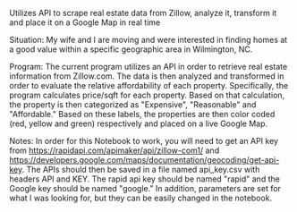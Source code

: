 Utilizes API to scrape real estate data from Zillow, analyze it, transform it and place it on a Google Map in real time

Situation: My wife and I are moving and were interested in finding homes at a good value within a specific geographic area in Wilmington, NC.

Program: The current program utilizes an API in order to retrieve real estate information from Zillow.com. The data is then analyzed and transformed in order to evaluate the relative affordability of each property. Specifically, the program calculates price/sqft for each property. Based on that calculation, the property is then categorized as "Expensive", "Reasonable" and "Affordable." Based on these labels, the properties are then color coded (red, yellow and green) respectively and placed on a live Google Map.

Notes: In order for this Notebook to work, you will need to get an API key from https://rapidapi.com/apimaker/api/zillow-com1/ and https://developers.google.com/maps/documentation/geocoding/get-api-key. The APIs should then be saved in a file named api_key.csv with headers API and KEY. The rapid api key should be named "rapid" and the Google key should be named "google." In addition, parameters are set for what I was looking for, but they can be easily changed in the notebook.